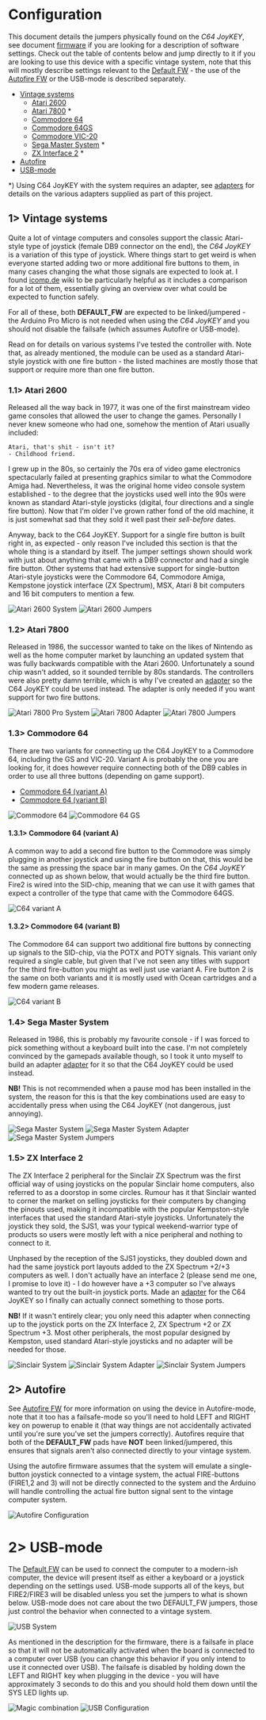 # Configuration
This document details the jumpers physically found on the *C64 JoyKEY*, see document [firmware](https://github.com/tebl/C64-JoyKEY/blob/main/documentation/firmware.md) if you are looking for a description of software settings. Check out the table of contents below and jump directly to it if you are looking to use this device with a specific vintage system, note that this will mostly describe settings relevant to the [Default FW](https://github.com/tebl/C64-JoyKEY/blob/main/software/arduino/Joykey/) - the use of the [Autofire FW](https://github.com/tebl/C64-JoyKEY/blob/main/software/arduino/Autofire/) or the USB-mode is described separately.

- [Vintage systems](#1-vintage-systems)
  - [Atari 2600](#11-atari-2600)
  - [Atari 7800](#12-atari-7800) *
  - [Commodore 64](#13-commodore-64)
  - [Commodore 64GS](#13-commodore-64)
  - [Commodore VIC-20](#13-commodore-64)
  - [Sega Master System](#14-sega-master-system) *
  - [ZX Interface 2](#15-zx-interface-2) *
- [Autofire](#2-autofire)
- [USB-mode](#3-usb-mode)

*) Using C64 JoyKEY with the system requires an adapter, see [adapters](adapters.md) for details on the various adapters supplied as part of this project.

## 1> Vintage systems
Quite a lot of vintage computers and consoles support the classic Atari-style type of joystick (female DB9 connector on the end), the *C64 JoyKEY* is a variation of this type of joystick. Where things start to get weird is when everyone started adding two or more additional fire buttons to them, in many cases changing the what those signals are expected to look at. I found [icomp.de](http://wiki.icomp.de/wiki/DB9-Joystick) wiki to be particularly helpful as it includes a comparison for a lot of them, essentially giving an overview over what could be expected to function safely.

For all of these, both **DEFAULT_FW** are expected to be linked/jumpered - the Arduino Pro Micro is not needed when using the *C64 JoyKEY* and you should not disable the failsafe (which assumes Autofire or USB-mode).

Read on for details on various systems I've tested the controller with. Note that, as already mentioned, the module can be used as a standard Atari-style joystick with one fire button - the listed machines are mostly those that support or require more than one fire button.

### 1.1> Atari 2600
Released all the way back in 1977, it was one of the first mainstream video game consoles that allowed the user to change the games. Personally I never knew someone who had one, somehow the mention of Atari usually included: 
```
Atari, that's shit - isn't it?
- Childhood friend.
```
I grew up in the 80s, so certainly the 70s era of video game electronics spectacularly failed at presenting graphics similar to what the Commodore Amiga had. Nevertheless, it was the original home video console system established - to the degree that the joysticks used well into the 90s were known as standard Atari-style joysticks (digital, four directions and a single fire button). Now that I'm older I've grown rather fond of the old machine, it is just somewhat sad that they sold it well past their *sell-before* dates.

Anyway, back to the C64 JoyKEY. Support for a single fire button is built right in, as expected - only reason I've included this section is that the whole thing is a standard by itself. The jumper settings shown should work with just about anything that came with a DB9 connector and had a single fire button. Other systems that had extensive support for single-button Atari-style joysticks were the Commodore 64, Commodore Amiga, Kempstone joystick interface (ZX Spectrum), MSX, Atari 8 bit computers and 16 bit computers to mention a few.

![Atari 2600 System](https://github.com/tebl/C64-JoyKEY/raw/main/gallery/a2600_system.jpg)
![Atari 2600 Jumpers](https://github.com/tebl/C64-JoyKEY/raw/main/gallery/a2600_jumpers.jpg)

### 1.2> Atari 7800
Released in 1986, the successor wanted to take on the likes of Nintendo as well as the home computer market by launching an updated system that was fully backwards compatible with the Atari 2600. Unfortunately a sound chip wasn't added, so it sounded terrible by 80s standards. The controllers were also pretty damn terrible, which is why I've created an [adapter](https://github.com/tebl/C64-JoyKEY/tree/main/adapters/Atari%207800) so the C64 JoyKEY could be used instead. The adapter is only needed if you want support for two fire buttons.

![Atari 7800 Pro System](https://github.com/tebl/C64-JoyKEY/raw/main/gallery/a7800_system.jpg)
![Atari 7800 Adapter](https://github.com/tebl/C64-JoyKEY/raw/main/gallery/a7800_adapter.jpg)
![Atari 7800 Jumpers](https://github.com/tebl/C64-JoyKEY/raw/main/gallery/a7800_jumpers.jpg)

### 1.3> Commodore 64
There are two variants for connecting up the C64 JoyKEY to a Commodore 64, including the GS and VIC-20. Variant A is probably the one you are looking for, it does however require connecting both of the DB9 cables in order to use all three buttons (depending on game support).

- [Commodore 64 (variant A)](#121-commodore-64-variant-a)
- [Commodore 64 (variant B)](#122-commodore-64-variant-b)

![Commodore 64](https://github.com/tebl/C64-JoyKEY/raw/main/gallery/c64_system.jpg)
![Commodore 64 GS](https://github.com/tebl/C64-JoyKEY/raw/main/gallery/c64gs_system.jpg)

#### 1.3.1> Commodore 64 (variant A)
A common way to add a second fire button to the Commodore was simply plugging in another joystick and using the fire button on that, this would be the same as pressing the space bar in many games. On the *C64 JoyKEY* connected up as shown below, that would actually be the third fire button. Fire2 is wired into the SID-chip, meaning that we can use it with games that expect a controller of the type that came with the Commodore 64GS.

![C64 variant A](https://github.com/tebl/C64-JoyKEY/raw/main/gallery/c64_jumpers.jpg)

#### 1.3.2> Commodore 64 (variant B)
The Commodore 64 can support two additional fire buttons by connecting up signals to the SID-chip, via the POTX and POTY signals. This variant only required a single cable, but given that I've not seen any titles with support for the third fire-button you might as well just use variant A. Fire button 2 is the same on both variants and it is mostly used with Ocean cartridges and a few modern game releases.

![C64 variant B](https://github.com/tebl/C64-JoyKEY/raw/main/gallery/c64_jumpers_b.jpg)

### 1.4> Sega Master System
Released in 1986, this is probably my favourite console - if I was forced to pick something without a keyboard built into the case. I'm not completely convinced by the gamepads available though, so I took it unto myself to build an adapter [adapter](https://github.com/tebl/C64-JoyKEY/tree/main/adapters/Sega%20Master%20System) for it so that the C64 JoyKEY could be used instead. 

**NB!** This is not recommended when a pause mod has been installed in the system, the reason for this is that the key combinations used are easy to accidentally press when using the C64 JoyKEY (not dangerous, just annoying).

![Sega Master System](https://github.com/tebl/C64-JoyKEY/raw/main/gallery/sms_system.jpg)
![Sega Master System Adapter](https://github.com/tebl/C64-JoyKEY/raw/main/gallery/sms_adapter.jpg)
![Sega Master System Jumpers](https://github.com/tebl/C64-JoyKEY/raw/main/gallery/sms_jumpers.jpg)

### 1.5> ZX Interface 2
The ZX Interface 2 peripheral for the Sinclair ZX Spectrum was the first official way of using joysticks on the popular Sinclair home computers, also referred to as a doorstop in some circles. Rumour has it that Sinclair wanted to corner the market on selling joysticks for their computers by changing the pinouts used, making it incompatible with the popular Kempston-style interfaces that used the standard Atari-style joysticks. Unfortunately the joystick they sold, the SJS1, was your typical weekend-warrior type of products so users were mostly left with a nice peripheral and nothing to connect to it.

Unphased by the reception of the SJS1 joysticks, they doubled down and had the same joystick port layouts added to the ZX Spectrum +2/+3 computers as well. I don't actually have an interface 2 (please send me one, I promise to love it) - I do however have a +3 computer so I've always wanted to try out the built-in joystick ports. Made an [adapter](https://github.com/tebl/C64-JoyKEY/tree/main/adapters/Sinclair) for the C64 JoyKEY so I  finally can actually connect something to those ports.

**NB!** If it wasn't entirely clear; you only need this adapter when connecting up to the joystick ports on the ZX Interface 2, ZX Spectrum +2 or ZX Spectrum +3. Most other peripherals, the most popular designed by Kempston, used standard Atari-style joysticks and no adapter will be needed for those.

![Sinclair System](https://github.com/tebl/C64-JoyKEY/raw/main/gallery/sinclair_system.jpg)
![Sinclair System Adapter](https://github.com/tebl/C64-JoyKEY/raw/main/gallery/sinclair_adapter.jpg)
![Sinclair System Jumpers](https://github.com/tebl/C64-JoyKEY/raw/main/gallery/sinclair_jumpers.jpg)

## 2> Autofire
See [Autofire FW](https://github.com/tebl/C64-JoyKEY/blob/main/software/arduino/Autofire/) for more information on using the device in Autofire-mode, note that it too has a failsafe-mode so you'll need to hold LEFT and RIGHT key on powerup to enable it (that way things are not accidentally activated until you're sure you've set the jumpers correctly). Autofires require that both of the **DEFAULT_FW** pads have **NOT** been linked/jumpered, this ensures that signals aren't also connected directly to your vintage system.

Using the autofire firmware assumes that the system will emulate a single-button joystick connected to a vintage system, the actual FIRE-buttons (FIRE1,2 and 3) will not be directly connected to the system and the Arduino will handle controlling the actual fire button signal sent to the vintage computer system.

![Autofire Configuration](https://github.com/tebl/C64-JoyKEY/raw/main/gallery/autofire_jumpers.jpg)


# 2> USB-mode
The [Default FW](https://github.com/tebl/C64-JoyKEY/blob/main/software/arduino/Joykey/) can be used to connect the computer to a modern-ish computer, the device will present itself as either a keyboard or a joystick depending on the settings used. USB-mode supports all of the keys, but FIRE2/FIRE3 will be disabled unless you set the jumpers to what is shown below. USB-mode does not care about the two DEFAULT_FW jumpers, those just control the behavior when connected to a vintage system.

![USB System](https://github.com/tebl/C64-JoyKEY/raw/main/gallery/usb_system.jpg)

As mentioned in the description for the firmware, there is a failsafe in place so that it will not be automatically activated when the board is connected to a computer over USB (you can change this behavior if you only intend to use it connected over USB). The failsafe is disabled by holding down the LEFT and RIGHT key when plugging in the device - you will have approximately 3 seconds to do this and you should hold them down until the SYS LED lights up.

![Magic combination](https://github.com/tebl/C64-JoyKEY/raw/main/gallery/alternate_mode.jpg)
![USB Configuration](https://github.com/tebl/C64-JoyKEY/raw/main/gallery/usb_jumpers.jpg)
